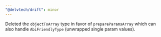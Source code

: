 ```yaml
---
"@delvtech/drift": minor
---
```


Deleted the `objectToArray` type in favor of `prepareParamsArray` which can also handle `AbiFriendlyType` (unwrapped single param values).
